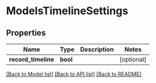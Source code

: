 # ModelsTimelineSettings

## Properties

Name | Type | Description | Notes
------------ | ------------- | ------------- | -------------
**record_timeline** | **bool** |  | [optional] 

[[Back to Model list]](../README.md#documentation-for-models) [[Back to API list]](../README.md#documentation-for-api-endpoints) [[Back to README]](../README.md)


